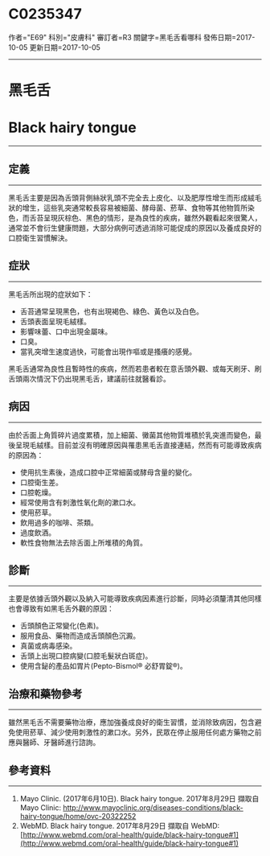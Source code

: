 # C0235347
作者="E69"
科別="皮膚科"
審訂者=R3
關鍵字=黑毛舌看哪科
發佈日期=2017-10-05
更新日期=2017-10-05

----------
# 黑毛舌
# Black hairy tongue
----------
## 定義
----------

黑毛舌主要是因為舌頭背側絲狀乳頭不完全去上皮化、以及肥厚性增生而形成絨毛狀的增生，這些乳突通常較長容易被細菌、酵母菌、菸草、食物等其他物質所染色，而舌苔呈現灰棕色、黑色的情形，是為良性的疾病，雖然外觀看起來很驚人，通常並不會衍生健康問題，大部分病例可透過消除可能促成的原因以及養成良好的口腔衛生習慣解決。

## 症狀
----------

黑毛舌所出現的症狀如下：

- 舌苔通常呈現黑色，也有出現褐色、綠色、黃色以及白色。
- 舌頭表面呈現毛絨樣。
- 影響味蕾、口中出現金屬味。
- 口臭。
- 當乳突增生速度過快，可能會出現作嘔或是搔癢的感覺。

黑毛舌通常為良性且暫時性的疾病，然而若患者較在意舌頭外觀、或每天刷牙、刷舌頭兩次情況下仍出現黑毛舌，建議前往就醫看診。

## 病因
----------

由於舌面上角質碎片過度累積，加上細菌、黴菌其他物質堆積於乳突進而變色，最後呈現毛絨樣。目前並沒有明確原因與罹患黑毛舌直接連結，然而有可能導致疾病的原因為：

- 使用抗生素後，造成口腔中正常細菌或酵母含量的變化。
- 口腔衛生差。
- 口腔乾燥。
- 經常使用含有刺激性氧化劑的漱口水。
- 使用菸草。
- 飲用過多的咖啡、茶類。
- 過度飲酒。
- 軟性食物無法去除舌面上所堆積的角質。 
## 診斷
----------

主要是依據舌頭外觀以及納入可能導致疾病因素進行診斷，同時必須釐清其他同樣也會導致有如黑毛舌外觀的原因：

- 舌頭顏色正常變化(色素)。
- 服用食品、藥物而造成舌頭顏色沉澱。
- 真菌或病毒感染。
- 舌頭上出現口腔病變(口腔毛髮狀白斑症)。
- 使用含鉍的產品如胃片(Pepto-Bismol® 必舒胃錠®)。
## 治療和藥物參考
----------

雖然黑毛舌不需要藥物治療，應加強養成良好的衛生習慣，並消除致病因，包含避免使用菸草、減少使用刺激性的漱口水。另外，民眾在停止服用任何處方藥物之前應與醫師、牙醫師進行諮詢。

## 參考資料
----------
1. Mayo Clinic. (2017年6月10日). Black hairy tongue. 2017年8月29日 擷取自 Mayo Clinic: http://www.mayoclinic.org/diseases-conditions/black-hairy-tongue/home/ovc-20322252
2. WebMD. Black hairy tongue. 2017年8月29日 擷取自 WebMD: [http://www.webmd.com/oral-health/guide/black-hairy-tongue#1](http://www.webmd.com/oral-health/guide/black-hairy-tongue#1)

